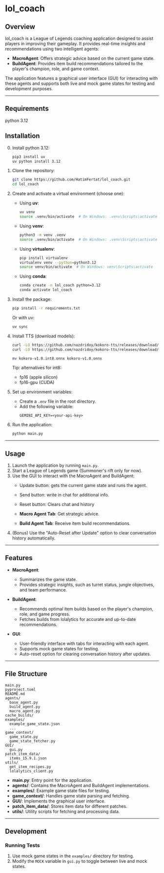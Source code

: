 # lol_coach

## Overview
lol_coach is a League of Legends coaching application designed to assist players in improving their gameplay. It provides real-time insights and recommendations using two intelligent agents:

- **MacroAgent**: Offers strategic advice based on the current game state.
- **BuildAgent**: Provides item build recommendations tailored to the player's champion, role, and game context.

The application features a graphical user interface (GUI) for interacting with these agents and supports both live and mock game states for testing and development purposes.

---

## Requirements 
python 3.12

## Installation

0. Install python 3.12:
   ```bash
   pip3 install uv
   uv python install 3.12
   ```

1. Clone the repository:
   ```bash
   git clone https://github.com/HatimFertat/lol_coach.git
   cd lol_coach
   ```

2. Create and activate a virtual environment (choose one):
   - Using **uv**:
     ```bash
     uv venv
     source .venv/bin/activate  # On Windows: .venv\Scripts\activate
     ```

   - Using **venv**:
     ```bash
     python3 -m venv .venv
     source .venv/bin/activate  # On Windows: .venv\Scripts\activate
     ```

   - Using **virtualenv**:
     ```bash
     pip install virtualenv
     virtualenv venv --python=python3.12
     source venv/bin/activate  # On Windows: venv\Scripts\activate
     ```

   - Using **conda**:
     ```bash
     conda create -n lol_coach python=3.12
     conda activate lol_coach
     ```

3. Install the package:
   ```bash
   pip install -r requirements.txt
   ```
   Or with uv:
   ```bash
   uv sync
   ```
   
4. Install TTS (download models):
   ```bash
   curl -LO https://github.com/nazdridoy/kokoro-tts/releases/download/v1.0.0/voices-v1.0.bin 
   curl -LO https://github.com/nazdridoy/kokoro-tts/releases/download/v1.0.0/kokoro-v1.0.int8.onnx

   mv kokoro-v1.0.int8.onnx kokoro-v1.0.onnx
   ```
   Tip: alternatives for int8: 
   - fp16 (apple silicon)
   - fp16-gpu (CUDA)
   

5. Set up environment variables:
   - Create a `.env` file in the root directory.
   - Add the following variable:
     ```
     GEMINI_API_KEY=<your-api-key>
     ```

6. Run the application:
   ```bash
   python main.py
   ```

---

## Usage

1. Launch the application by running `main.py`.
2. Start a League of Legends game (Summoner's rift only for now).
3. Use the GUI to interact with the MacroAgent and BuildAgent:
   - Update button: gets the current game state and runs the agent.
   - Send button: write in chat for additional info.
   - Reset button: Clears chat and history

   - **Macro Agent Tab**: Get strategic advice.
   - **Build Agent Tab**: Receive item build recommendations.
4. (Bonus) Use the "Auto-Reset after Update" option to clear conversation history automatically.

---

## Features
- **MacroAgent**:
  - Summarizes the game state.
  - Provides strategic insights, such as turret status, jungle objectives, and team performance.

- **BuildAgent**:
  - Recommends optimal item builds based on the player's champion, role, and game progress.
  - Fetches builds from lolalytics for accurate and up-to-date recommendations.

- **GUI**:
  - User-friendly interface with tabs for interacting with each agent.
  - Supports mock game states for testing.
  - Auto-reset option for clearing conversation history after updates.

---

## File Structure

```
main.py
pyproject.toml
README.md
agents/
  base_agent.py
  build_agent.py
  macro_agent.py
cache_builds/
examples/
  example_game_state.json
  ...
game_context/
  game_state.py
  game_state_fetcher.py
GUI/
  gui.py
patch_item_data/
  items_15.9.1.json
utils/
  get_item_recipes.py
  lolalytics_client.py
```

- **main.py**: Entry point for the application.
- **agents/**: Contains the MacroAgent and BuildAgent implementations.
- **examples/**: Example game state files for testing.
- **game_context/**: Handles game state parsing and fetching.
- **GUI/**: Implements the graphical user interface.
- **patch_item_data/**: Stores item data for different patches.
- **utils/**: Utility scripts for fetching and processing data.

---

## Development

### Running Tests
1. Use mock game states in the `examples/` directory for testing.
2. Modify the `MOCK` variable in `gui.py` to toggle between live and mock states.
